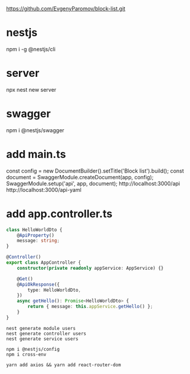 https://github.com/EvgenyParomov/block-list.git

# nestjs
npm i -g @nestjs/cli

# server
npx nest new server

# swagger
npm i @nestjs/swagger

# add main.ts
const config = new DocumentBuilder().setTitle('Block list').build();
const document = SwaggerModule.createDocument(app, config);
SwaggerModule.setup('api', app, document);
http://localhost:3000/api
http://localhost:3000/api-yaml

# add app.controller.ts
```typescript
class HelloWorldDto {
    @ApiProperty()
    message: string;
}

@Controller()
export class AppController {
    constructor(private readonly appService: AppService) {}

    @Get()
    @ApiOkResponse({
        type: HelloWorldDto,
    })
    async getHello(): Promise<HelloWorldDto> {
        return { message: this.appService.getHello() };
    }
}
```





```
nest generate module users
nest generate controller users
nest generate service users

npm i @nestjs/config
npm i cross-env

yarn add axios && yarn add react-router-dom
```
